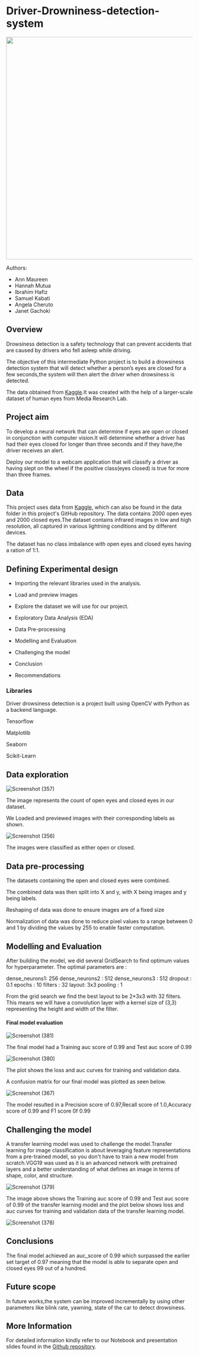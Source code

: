 # Driver-Drowniness-detection-system

<img src="https://media.springernature.com/lw685/springer-static/image/art%3A10.1007%2Fs13177-019-00199-w/MediaObjects/13177_2019_199_Fig3_HTML.png" width="1000" height="600">

Authors:

* Ann Maureen
* Hannah Mutua
* Ibrahim Hafiz
* Samuel Kabati
* Angela Cheruto
* Janet Gachoki

## Overview

Drowsiness detection is a safety technology that can prevent accidents that are caused by drivers who fell asleep while driving.

The objective of this intermediate Python project is to build a drowsiness detection system that will detect whether a person’s eyes are closed for a few seconds,the system will then alert the driver when drowsiness is detected.

The data obtained from [Kaggle](https://www.kaggle.com/datasets/prasadvpatil/mrl-dataset).It was created with the help of a larger-scale dataset of human eyes from Media Research Lab.

## Project aim

To develop a neural network that can determine if eyes are open or closed in conjunction with computer vision.It will determine whether a driver has had their eyes closed for longer than three seconds and if they have,the driver receives an alert.

Deploy our model to a webcam application that will classify a driver as having slept on the wheel if the positive class(eyes closed) is true for more than three frames.

## Data

This project uses data from [Kaggle](https://www.kaggle.com/datasets/prasadvpatil/mrl-dataset), which can also be found in the data folder in this project's GitHub repository. The data contains 2000 open eyes and 2000 closed eyes.The dataset contains infrared images in low and high resolution, all captured in various lightning conditions and by different devices. 

The dataset has no class imbalance with open eyes and closed eyes having a ration of 1:1.

## Defining Experimental design

* Importing the relevant libraries used in the analysis.

* Load and preview images

* Explore the dataset we will use for our project.

* Exploratory Data Analysis (EDA)

* Data Pre-processing

* Modelling and Evaluation

* Challenging the model

* Conclusion

* Recommendations


### Libraries

Driver drowsiness detection is a project built using OpenCV with Python as a backend language.

Tensorflow

Matplotlib

Seaborn

Scikit-Learn


## Data exploration

![Screenshot (357)](https://user-images.githubusercontent.com/104419035/190087849-83464533-3577-4fe0-b5e7-7e18d41c42dd.png)

The image represents the count of open eyes and closed eyes in our dataset.

We Loaded and previewed images with their corresponding labels as shown.

![Screenshot (356)](https://user-images.githubusercontent.com/104419035/190087759-5d914e07-20a7-4199-aa9e-4af2aaf0c58b.png)

The images were classified as either open or closed.



## Data pre-processing 

The datasets containing the open and closed eyes were combined.

The combined data was then split into X and y, with X being images and y being labels.

Reshaping of data was done to ensure images are of a fixed size

Normalization of data was done to reduce pixel values to a range between 0 and 1 by dividing the values by 255 to enable faster computation.



## Modelling and Evaluation

After building the model, we did several GridSearch to find optimum values for hyperparameter. 
The optimal parameters are :

dense_neurons1: 256
dense_neurons2 : 512
dense_neurons3 : 512
dropout : 0.1
epochs : 10
filters : 32
layout: 3x3
pooling : 1

From the grid search we find the best layout to be 2*3x3 with 32 filters. This means we will have a convolution layer with a kernel size of (3,3) representing the height and width of the filter. 

#### Final model evaluation

![Screenshot (381)](https://user-images.githubusercontent.com/104419035/190605635-898b3792-3210-4a97-8aeb-1ba4c83efa58.png)

The final model had a Training auc score of 0.99 and Test auc score of 0.99

![Screenshot (380)](https://user-images.githubusercontent.com/104419035/190605421-07862721-886d-4d99-8ec8-e4eedc34af00.png)

The plot shows the loss and auc curves for training and validation data.


A confusion matrix for our final model was plotted as seen below.

![Screenshot (367)](https://user-images.githubusercontent.com/104419035/190600080-4a8a6874-2b0d-4f4f-adfc-36406e71ca1f.png)


The model resulted in a Precision score of 0.97,Recall score of 1.0,Accuracy score of 0.99 and F1 score 0f 0.99

## Challenging the model

A transfer learning model was used to challenge the model.Transfer learning for image classification is about leveraging feature representations from a pre-trained model, so you don't have to train a new model from scratch.VGG19 was used as it is an advanced network with pretrained layers and a better understanding of what defines an image in terms of shape, color, and structure.

![Screenshot (379)](https://user-images.githubusercontent.com/104419035/190604928-9dc66c1e-42e1-4dde-9cb4-8ea220b34095.png)

The image above shows the Training auc score of 0.99 and Test auc score of 0.99 of the transfer learning model and the plot below shows loss and auc curves for training and validation data of the transfer learning model.

![Screenshot (378)](https://user-images.githubusercontent.com/104419035/190604614-5ebb1578-619f-4dec-a58e-0a2d1c6b32d4.png)

## Conclusions
The final model achieved an auc_score of 0.99 which surpassed the earlier set target of 0.97 meaning that the model is able to separate open and closed eyes 99 out of a hundred.

## Future scope
In future works,the system can be improved incrementally by using other parameters like blink rate, yawning, state of the car to detect drowsiness.

## More Information
For detailed information kindly refer to our Notebook and presentation slides found in the [Github repository](https://github.com/HannahMwende/Driver-Drowniness-dectection-system).
